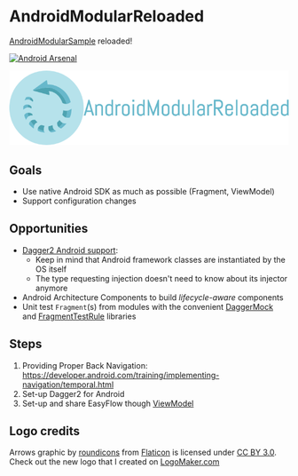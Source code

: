 # AndroidModularReloaded

[AndroidModularSample](https://github.com/RoRoche/AndroidModularSample) reloaded!

[![Android Arsenal](https://img.shields.io/badge/Android%20Arsenal-AndroidModularReloaded-brightgreen.svg?style=flat)](https://android-arsenal.com/details/3/6337)

![logo](https://raw.githubusercontent.com/RoRoche/AndroidModularReloaded/master/assets/logo.png)

## Goals

- Use native Android SDK as much as possible (Fragment, ViewModel)
- Support configuration changes

## Opportunities

- [Dagger2 Android support](https://google.github.io/dagger//android.html):
    - Keep in mind that Android framework classes are instantiated by the OS itself
    - The type requesting injection doesn't need to know about its injector anymore
- Android Architecture Components to build _lifecycle-aware_ components
- Unit test `Fragment`(s) from modules with the convenient [DaggerMock](https://github.com/fabioCollini/DaggerMock/) and [FragmentTestRule](https://github.com/21Buttons/FragmentTestRule) libraries

## Steps

1. Providing Proper Back Navigation: <https://developer.android.com/training/implementing-navigation/temporal.html>
2. Set-up Dagger2 for Android
3. Set-up and share EasyFlow though [ViewModel](https://developer.android.com/topic/libraries/architecture/viewmodel.html#sharing_data_between_fragments)

## Logo credits

Arrows graphic by <a href="http://www.flaticon.com/authors/roundicons">roundicons</a> from <a href="http://www.flaticon.com/">Flaticon</a> is licensed under <a href="http://creativecommons.org/licenses/by/3.0/" title="Creative Commons BY 3.0">CC BY 3.0</a>. Check out the new logo that I created on <a href="http://logomakr.com" title="Logo Maker">LogoMaker.com</a>
